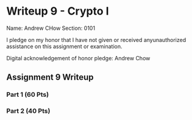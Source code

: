 Writeup 9 - Crypto I
=====

Name: Andrew CHow
Section: 0101

I pledge on my honor that I have not given or received anyunauthorized assistance on this assignment or examination.

Digital acknowledgement of honor pledge: Andrew Chow

## Assignment 9 Writeup

### Part 1 (60 Pts)


### Part 2 (40 Pts)


